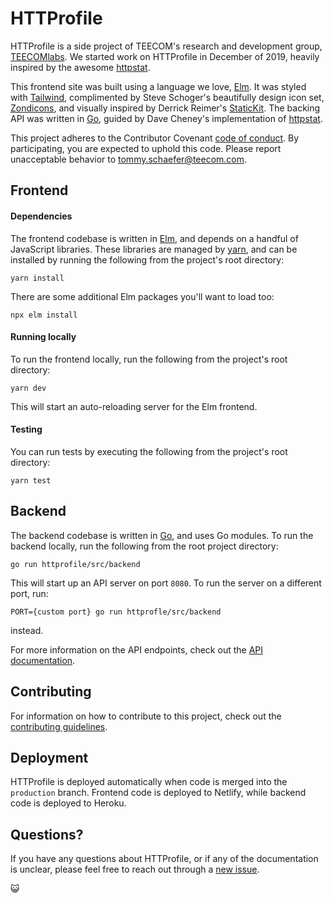 # HTTProfile

HTTProfile is a side project of TEECOM's research and development group,
[TEECOMlabs](https://labs.teecom.com). We started work on HTTProfile in December
of 2019, heavily inspired by the awesome
[httpstat](https://github.com/reorx/httpstat).

This frontend site was built using a language we love,
[Elm](https://elm-lang.org). It was styled with
[Tailwind](https://tailwindcss.com), complimented by Steve Schoger's beautifully
design icon set, [Zondicons](https://www.zondicons.com), and visually inspired
by Derrick Reimer's [StaticKit](https://statickit.com). The backing API was
written in [Go](https://golang.org), guided by Dave Cheney's implementation of
[httpstat](https://github.com/davecheney/httpstat).

This project adheres to the Contributor Covenant
[code of conduct](./CODE_OF_CONDUCT.md). By participating, you are expected to
uphold this code. Please report unacceptable behavior to
tommy.schaefer@teecom.com.

## Frontend

#### Dependencies

The frontend codebase is written in [Elm](https://elm-lang.org), and depends on
a handful of JavaScript libraries. These libraries are managed by
[yarn](https://yarnpkg.com/en/docs/install#mac-stable), and can be installed
by running the following from the project's root directory:

```
yarn install
```

There are some additional Elm packages you'll want to load too:

```
npx elm install
```

#### Running locally

To run the frontend locally, run the following from the project's root
directory:

```
yarn dev
```

This will start an auto-reloading server for the Elm frontend.

#### Testing

You can run tests by executing the following from the project's root directory:

```
yarn test
```

## Backend

The backend codebase is written in [Go](https://golang.org), and uses Go
modules. To run the backend locally, run the following from the root project
directory:

```
go run httprofile/src/backend
```

This will start up an API server on port `8080`. To run the server on a
different port, run:

```
PORT={custom port} go run httprofle/src/backend
```

instead.

For more information on the API endpoints, check out the
[API documentation](https://httprofile.io/api).

## Contributing

For information on how to contribute to this project, check out the
[contributing guidelines](./CONTRIBUTING.md).

## Deployment

HTTProfile is deployed automatically when code is merged into the `production`
branch. Frontend code is deployed to Netlify, while backend code is deployed
to Heroku.

## Questions?

If you have any questions about HTTProfile, or if any of the documentation is
unclear, please feel free to reach out through a
[new issue](https://github.com/TEECOM/httprofile/issues/new?labels=documentation%20:writing_hand:).

:smiley_cat:
